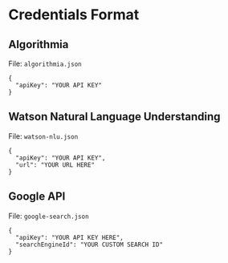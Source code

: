 # Credentials Format

## Algorithmia

File: `algorithmia.json`

```
{
  "apiKey": "YOUR API KEY"
}
```

## Watson Natural Language Understanding

File: `watson-nlu.json`

```
{
  "apiKey": "YOUR API KEY",
  "url": "YOUR URL HERE"
}
```

## Google API

File: `google-search.json`

```
{
  "apiKey": "YOUR API KEY HERE",
  "searchEngineId": "YOUR CUSTOM SEARCH ID"
}
```
